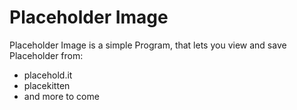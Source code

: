 # Placeholder Image

Placeholder Image is a simple Program, that lets you view and save Placeholder from:

 - placehold.it
 - placekitten
 - and more to come
